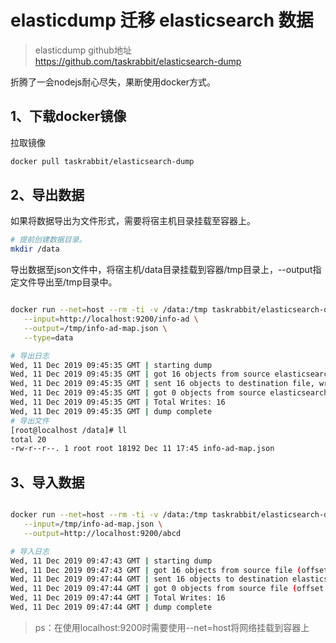 # elasticdump 迁移 elasticsearch 数据

> elasticdump github地址  
> https://github.com/taskrabbit/elasticsearch-dump  

折腾了一会nodejs耐心尽失，果断使用docker方式。

## 1、下载docker镜像
拉取镜像
``` bash
docker pull taskrabbit/elasticsearch-dump
```

## 2、导出数据
如果将数据导出为文件形式，需要将宿主机目录挂载至容器上。  
``` bash
# 提前创建数据目录。
mkdir /data
```

导出数据至json文件中，将宿主机/data目录挂载到容器/tmp目录上，--output指定文件导出至/tmp目录中。
``` bash

docker run --net=host --rm -ti -v /data:/tmp taskrabbit/elasticsearch-dump \
   --input=http://localhost:9200/info-ad \
   --output=/tmp/info-ad-map.json \
   --type=data

# 导出日志
Wed, 11 Dec 2019 09:45:35 GMT | starting dump
Wed, 11 Dec 2019 09:45:35 GMT | got 16 objects from source elasticsearch (offset: 0)
Wed, 11 Dec 2019 09:45:35 GMT | sent 16 objects to destination file, wrote 16
Wed, 11 Dec 2019 09:45:35 GMT | got 0 objects from source elasticsearch (offset: 16)
Wed, 11 Dec 2019 09:45:35 GMT | Total Writes: 16
Wed, 11 Dec 2019 09:45:35 GMT | dump complete
# 导出文件
[root@localhost /data]# ll
total 20
-rw-r--r--. 1 root root 18192 Dec 11 17:45 info-ad-map.json
```

## 3、导入数据
``` bash

docker run --net=host --rm -ti -v /data:/tmp taskrabbit/elasticsearch-dump \
   --input=/tmp/info-ad-map.json \
   --output=http://localhost:9200/abcd

# 导入日志
Wed, 11 Dec 2019 09:47:43 GMT | starting dump
Wed, 11 Dec 2019 09:47:43 GMT | got 16 objects from source file (offset: 0)
Wed, 11 Dec 2019 09:47:44 GMT | sent 16 objects to destination elasticsearch, wrote 16
Wed, 11 Dec 2019 09:47:44 GMT | got 0 objects from source file (offset: 16)
Wed, 11 Dec 2019 09:47:44 GMT | Total Writes: 16
Wed, 11 Dec 2019 09:47:44 GMT | dump complete
```

>ps：在使用localhost:9200时需要使用--net=host将网络挂载到容器上
